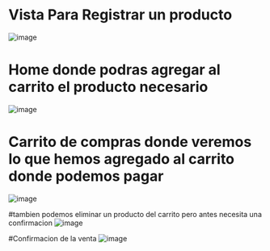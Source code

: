 # Vista Para Registrar un producto 
![image](https://github.com/Rodolfo-Jara/Laboratorio1_DAWII/assets/119070406/4eecb311-5cff-4bc5-89e9-28e12c868cde)


# Home donde podras agregar al carrito el producto necesario
![image](https://github.com/Rodolfo-Jara/Laboratorio1_DAWII/assets/119070406/e141325d-960b-41f1-9920-50d3decfaa68)



# Carrito de compras donde veremos lo que hemos agregado al carrito  donde podemos pagar
![image](https://github.com/Rodolfo-Jara/Laboratorio1_DAWII/assets/119070406/d398e192-9a72-4158-82a9-8db9b65993ee)



#tambien podemos eliminar un producto del carrito pero antes necesita una confirmacion
![image](https://github.com/Rodolfo-Jara/Laboratorio1_DAWII/assets/119070406/e250aed3-ab5a-4ca1-886f-9fd892a04b9b)




#Confirmacion de la venta
![image](https://github.com/Rodolfo-Jara/Laboratorio1_DAWII/assets/119070406/c35fac94-254c-4a0a-b47e-cc8572c8e145)



